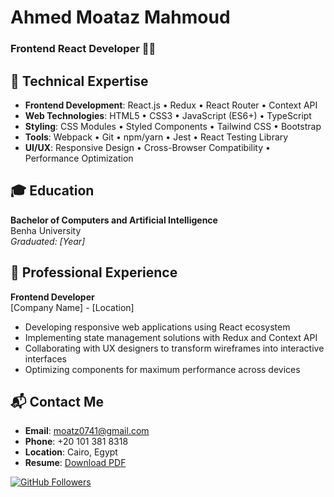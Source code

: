 # Ahmed Moataz Mahmoud 
### Frontend React Developer 👨‍💻
## 🚀 Technical Expertise
- **Frontend Development**: React.js • Redux • React Router • Context API
- **Web Technologies**: HTML5 • CSS3 • JavaScript (ES6+) • TypeScript
- **Styling**: CSS Modules • Styled Components • Tailwind CSS • Bootstrap
- **Tools**: Webpack • Git • npm/yarn • Jest • React Testing Library
- **UI/UX**: Responsive Design • Cross-Browser Compatibility • Performance Optimization

## 🎓 Education
**Bachelor of Computers and Artificial Intelligence**  
Benha University  
*Graduated: [Year]* <!-- Add your graduation year -->

## 💼 Professional Experience
**Frontend Developer**  
[Company Name] - [Location] <!-- Add your company details -->
- Developing responsive web applications using React ecosystem
- Implementing state management solutions with Redux and Context API
- Collaborating with UX designers to transform wireframes into interactive interfaces
- Optimizing components for maximum performance across devices



## 📬 Contact Me
- **Email**: moatz0741@gmail.com
- **Phone**: +20 101 381 8318
- **Location**: Cairo, Egypt <!-- Optional -->
- **Resume**: [Download PDF](#) <!-- Add your resume link -->

[![GitHub Followers](https://img.shields.io/github/followers/YOUR_USERNAME?style=social)](https://github.com/YOUR_USERNAME) <!-- Replace with your GitHub username -->
